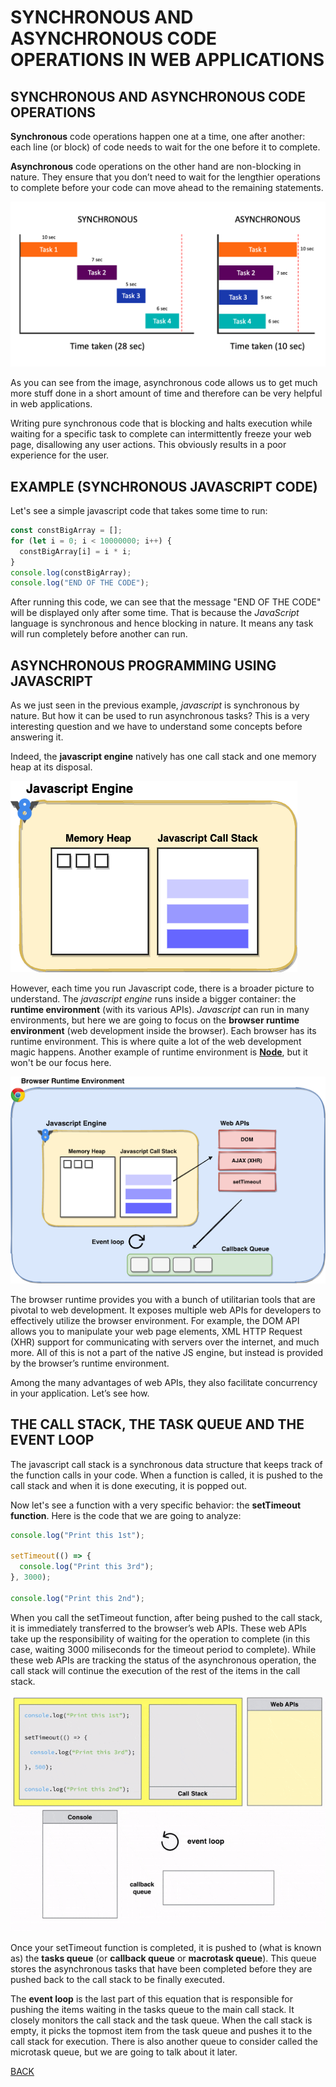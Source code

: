 # SYNCHRONOUS AND ASYNCHRONOUS CODE OPERATIONS IN WEB APPLICATIONS

## SYNCHRONOUS AND ASYNCHRONOUS CODE OPERATIONS

**Synchronous** code operations happen one at a time, one after another: each line (or block) of code needs to wait for the one before it to complete.

**Asynchronous** code operations on the other hand are non-blocking in nature. They ensure that you don’t need to wait for the lengthier operations to complete before your code can move ahead to the remaining statements.

![SYNCHRONOUS VERSUS ASYNCHRONOUS IMAGE](./folderImages/fileSynchronousVersusAsynchronous.png)

As you can see from the image, asynchronous code allows us to get much more stuff done in a short amount of time and therefore can be very helpful in web applications.

Writing pure synchronous code that is blocking and halts execution while waiting for a specific task to complete can intermittently freeze your web page, disallowing any user actions. This obviously results in a poor experience for the user.

## EXAMPLE (SYNCHRONOUS JAVASCRIPT CODE)

Let's see a simple javascript code that takes some time to run:

```javascript
const constBigArray = [];
for (let i = 0; i < 10000000; i++) {
  constBigArray[i] = i * i;
}
console.log(constBigArray);
console.log("END OF THE CODE");
```

After running this code, we can see that the message "END OF THE CODE" will be displayed only after some time. That is because the _JavaScript_ language is synchronous and hence blocking in nature. It means any task will run completely before another can run.

## ASYNCHRONOUS PROGRAMMING USING JAVASCRIPT

As we just seen in the previous example, _javascript_ is synchronous by nature. But how it can be used to run asynchronous tasks? This is a very interesting question and we have to understand some concepts before answering it.

Indeed, the **javascript engine** natively has one call stack and one memory heap at its disposal.

![JAVASCRIPT ENGINE IMAGE](./folderImages/fileJavascriptEngine.png)

However, each time you run Javascript code, there is a broader picture to understand. The _javascript engine_ runs inside a bigger container: the **runtime environment** (with its various APIs). _Javascript_ can run in many environments, but here we are going to focus on the **browser runtime environment** (web development inside the browser). Each browser has its runtime environment. This is where quite a lot of the web development magic happens. Another example of runtime environment is [**Node**](https://nodejs.org/), but it won't be our focus here.

![BROWSER RUNTIME ENVIRONMENT IMAGE](./folderImages/fileBrowserRuntimeEnvironment.png)

The browser runtime provides you with a bunch of utilitarian tools that are pivotal to web development. It exposes multiple web APIs for developers to effectively utilize the browser environment. For example, the DOM API allows you to manipulate your web page elements, XML HTTP Request (XHR) support for communicating with servers over the internet, and much more. All of this is not a part of the native JS engine, but instead is provided by the browser’s runtime environment.

Among the many advantages of web APIs, they also facilitate concurrency in your application. Let’s see how.

## THE CALL STACK, THE TASK QUEUE AND THE EVENT LOOP

The javascript call stack is a synchronous data structure that keeps track of the function calls in your code. When a function is called, it is pushed to the call stack and when it is done executing, it is popped out.

Now let's see a function with a very specific behavior: the **setTimeout function**. Here is the code that we are going to analyze:

```javascript
console.log("Print this 1st");

setTimeout(() => {
  console.log("Print this 3rd");
}, 3000);

console.log("Print this 2nd");
```

When you call the setTimeout function, after being pushed to the call stack, it is immediately transferred to the browser’s web APIs. These web APIs take up the responsibility of waiting for the operation to complete (in this case, waiting 3000 miliseconds for the timeout period to complete). While these web APIs are tracking the status of the asynchronous operation, the call stack will continue the execution of the rest of the items in the call stack.

![SETTIMEOUT ILUSTRATION](./folderImages/fileSettimeoutIllustration.gif)

Once your setTimeout function is completed, it is pushed to (what is known as) the **tasks queue** (or **callback queue** or **macrotask queue**). This queue stores the asynchronous tasks that have been completed before they are pushed back to the call stack to be finally executed.

The **event loop** is the last part of this equation that is responsible for pushing the items waiting in the tasks queue to the main call stack. It closely monitors the call stack and the task queue. When the call stack is empty, it picks the topmost item from the task queue and pushes it to the call stack for execution. There is also another queue to consider called the microtask queue, but we are going to talk about it later.

[BACK](../README.md)
